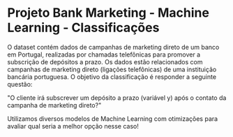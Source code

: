 # Projeto Bank Marketing - Machine Learning - Classificações

O dataset contém dados de campanhas de marketing direto de um banco em Portugal, realizadas por chamadas telefônicas para promover a subscrição de depósitos a prazo. Os dados estão relacionados com campanhas de marketing direto (ligações telefônicas) de uma instituição bancária portuguesa. O objetivo da classificação é responder a seguinte questão:

"O cliente irá subscrever um depósito a prazo (variável y) após o contato da campanha de marketing direto?"

Utilizamos diversos modelos de Machine Learning com otimizações para avaliar qual seria a melhor opção nesse caso!
